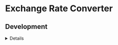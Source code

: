 # Exchange Rate Converter

## Development

<details>

```bash
poetry install
```

## Usage

```bash
poetry run app
```

## Testing

```bash
pytest -c pyproject.toml
```

## Formatting

```bash
poetry run poe format-code
```

## Pre-commit

```bash
poetry shell
pre-commit install
```

</details>
